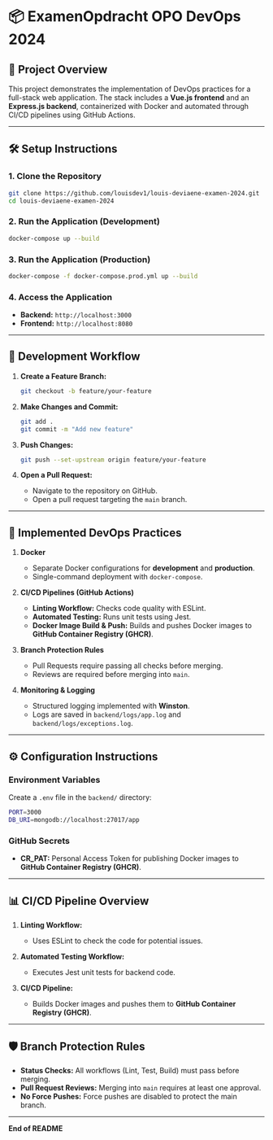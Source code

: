 # 📦 ExamenOpdracht OPO DevOps 2024

## 📖 Project Overview
This project demonstrates the implementation of DevOps practices for a full-stack web application. The stack includes a **Vue.js frontend** and an **Express.js backend**, containerized with Docker and automated through CI/CD pipelines using GitHub Actions.

---

## 🛠️ Setup Instructions

### 1. **Clone the Repository**
```bash
git clone https://github.com/louisdev1/louis-deviaene-examen-2024.git
cd louis-deviaene-examen-2024
```

### 2. **Run the Application (Development)**
```bash
docker-compose up --build
```

### 3. **Run the Application (Production)**
```bash
docker-compose -f docker-compose.prod.yml up --build
```

### 4. **Access the Application**
- **Backend:** `http://localhost:3000`  
- **Frontend:** `http://localhost:8080`

---

## 🔄 Development Workflow

1. **Create a Feature Branch:**
   ```bash
   git checkout -b feature/your-feature
   ```

2. **Make Changes and Commit:**
   ```bash
   git add .
   git commit -m "Add new feature"
   ```

3. **Push Changes:**
   ```bash
   git push --set-upstream origin feature/your-feature
   ```

4. **Open a Pull Request:**
   - Navigate to the repository on GitHub.
   - Open a pull request targeting the `main` branch.

---

## 🚀 Implemented DevOps Practices

1. **Docker**
   - Separate Docker configurations for **development** and **production**.
   - Single-command deployment with `docker-compose`.

2. **CI/CD Pipelines (GitHub Actions)**
   - **Linting Workflow:** Checks code quality with ESLint.
   - **Automated Testing:** Runs unit tests using Jest.
   - **Docker Image Build & Push:** Builds and pushes Docker images to **GitHub Container Registry (GHCR)**.

3. **Branch Protection Rules**
   - Pull Requests require passing all checks before merging.
   - Reviews are required before merging into `main`.

4. **Monitoring & Logging**
   - Structured logging implemented with **Winston**.
   - Logs are saved in `backend/logs/app.log` and `backend/logs/exceptions.log`.

---

## ⚙️ Configuration Instructions

### **Environment Variables**
Create a `.env` file in the `backend/` directory:
```bash
PORT=3000
DB_URI=mongodb://localhost:27017/app
```

### **GitHub Secrets**
- **CR_PAT:** Personal Access Token for publishing Docker images to **GitHub Container Registry (GHCR)**.

---

## 📊 CI/CD Pipeline Overview

1. **Linting Workflow:**  
   - Uses ESLint to check the code for potential issues.

2. **Automated Testing Workflow:**  
   - Executes Jest unit tests for backend code.

3. **CI/CD Pipeline:**  
   - Builds Docker images and pushes them to **GitHub Container Registry (GHCR)**.

---

## 🛡️ Branch Protection Rules

- **Status Checks:** All workflows (Lint, Test, Build) must pass before merging.  
- **Pull Request Reviews:** Merging into `main` requires at least one approval.  
- **No Force Pushes:** Force pushes are disabled to protect the main branch.

---

**End of README**

